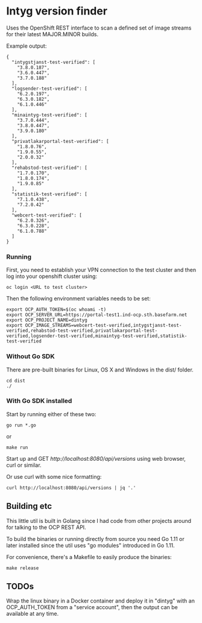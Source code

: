 # Intyg version finder
Uses the OpenShift REST interface to scan a defined set of image streams for their latest MAJOR.MINOR builds.

Example output:

    {
      "intygstjanst-test-verified": [
        "3.8.0.187",
        "3.6.0.447",
        "3.7.0.188"
      ],
      "logsender-test-verified": [
        "6.2.0.197",
        "6.3.0.182",
        "6.1.0.446"
      ],
      "minaintyg-test-verified": [
        "3.7.0.444",
        "3.8.0.447",
        "3.9.0.180"
      ],
      "privatlakarportal-test-verified": [
        "1.8.0.76",
        "1.9.0.55",
        "2.0.0.32"
      ],
      "rehabstod-test-verified": [
        "1.7.0.170",
        "1.8.0.174",
        "1.9.0.85"
      ],
      "statistik-test-verified": [
        "7.1.0.438",
        "7.2.0.42"
      ],
      "webcert-test-verified": [
        "6.2.0.326",
        "6.3.0.228",
        "6.1.0.788"
      ]
    }
    
### Running
First, you need to establish your VPN connection to the test cluster and then log into your openshift cluster using: 

    oc login <URL to test cluster>

Then the following environment variables needs to be set:

    export OCP_AUTH_TOKEN=$(oc whoami -t)
    export OCP_SERVER_URL=https://portal-test1.ind-ocp.sth.basefarm.net
    export OCP_PROJECT_NAME=dintyg
    export OCP_IMAGE_STREAMS=webcert-test-verified,intygstjanst-test-verified,rehabstod-test-verified,privatlakarportal-test-verified,logsender-test-verified,minaintyg-test-verified,statistik-test-verified

### Without Go SDK
There are pre-built binaries for Linux, OS X and Windows in the dist/ folder.

    cd dist
    ./

### With Go SDK installed

Start by running either of these two:

    go run *.go
    
or

    make run
    
Start up and GET _http://localhost:8080/api/versions_ using web browser, curl or similar.

Or use curl with some nice formatting:

    curl http://localhost:8080/api/versions | jq '.'
 
## Building etc
This little util is built in Golang since I had code from other projects around for talking to the OCP REST API.

To build the binaries or running directly from source you need Go 1.11 or later installed since the util uses "go modules" introduced in Go 1.11.

For convenience, there's a Makefile to easily produce the binaries:

    make release 
    
## TODOs

Wrap the linux binary in a Docker container and deploy it in "dintyg" with an OCP_AUTH_TOKEN from a "service account", then the output can be available at any time.
